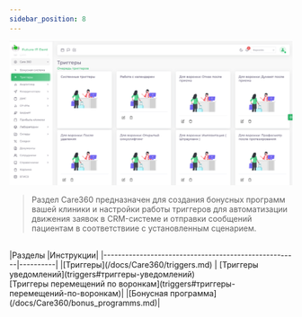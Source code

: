 ```yaml
---
sidebar_position: 8
---
```


![Модуль "Care360.Триггеры"](assets/bonus_programms/0.png)
<br/>
> Раздел Care360 предназначен для создания бонусных программ вашей клиники и настройки работы триггеров для автоматизации движения заявок в CRM-системе и отправки сообщений пациентам в соответствиие с установленным сценарием.
<br/>
|Разделы                                               |Инструкции|
|------------------------------------------------------|----------|
|[Триггеры](/docs/Care360/triggers.md)                 | [Триггеры уведомлений](triggers#триггеры-уведомлений)<br/> [Триггеры перемещений по воронкам](triggers#триггеры-перемещений-по-воронкам)|
|[Бонусная программа](/docs/Care360/bonus_programms.md)|

